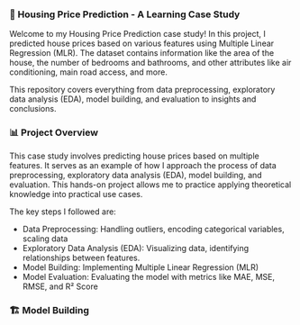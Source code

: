 ### **🏡 Housing Price Prediction - A Learning Case Study**

Welcome to my Housing Price Prediction case study! In this project, I predicted house prices based on various features using Multiple Linear Regression (MLR). The dataset contains information like the area of the house, the number of bedrooms and bathrooms, and other attributes like air conditioning, main road access, and more.

This repository covers everything from data preprocessing, exploratory data analysis (EDA), model building, and evaluation to insights and conclusions.

### 📊 Project Overview

This case study involves predicting house prices based on multiple features. It serves as an example of how I approach the process of data preprocessing, exploratory data analysis (EDA), model building, and evaluation. This hands-on project allows me to practice applying theoretical knowledge into practical use cases.

The key steps I followed are:

* Data Preprocessing: Handling outliers, encoding categorical variables, scaling data
* Exploratory Data Analysis (EDA): Visualizing data, identifying relationships between features.
* Model Building: Implementing Multiple Linear Regression (MLR)
* Model Evaluation: Evaluating the model with metrics like MAE, MSE, RMSE, and R² Score

### 🏗️ Model Building



